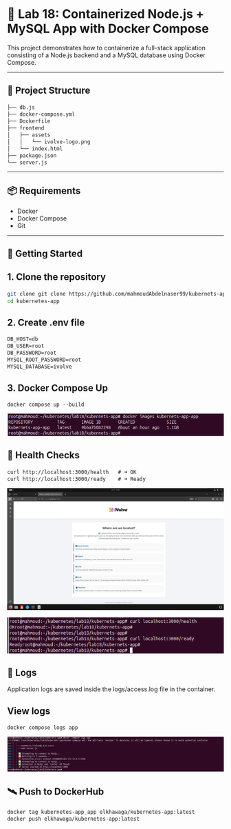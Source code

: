 # 🐳 Lab 18: Containerized Node.js + MySQL App with Docker Compose

This project demonstrates how to containerize a full-stack application consisting of a Node.js backend and a MySQL database using Docker Compose.

---

## 📁 Project Structure

```
├── db.js
├── docker-compose.yml
├── Dockerfile
├── frontend
│   ├── assets
│   │   └── ivolve-logo.png
│   └── index.html
├── package.json
└── server.js

```


---

## 📦 Requirements

- Docker
- Docker Compose
- Git
---

## 🚀 Getting Started

## 1. Clone the repository

```bash
git clone git clone https://github.com/mahmoudAbdelnaser99/kubernets-app.git
cd kubernetes-app
```
## 2. Create .env file
```
DB_HOST=db
DB_USER=root
DB_PASSWORD=root
MYSQL_ROOT_PASSWORD=root
MYSQL_DATABASE=ivolve
```
## 3. Docker Compose Up
```
docker compose up --build
```
![alt text](image-3.png)

## 🧪 Health Checks
```
curl http://localhost:3000/health   # ➜ OK
curl http://localhost:3000/ready    # ➜ Ready
```
![alt text](image-1.png)

![alt text](image-2.png)
## 📂 Logs
Application logs are saved inside the logs/access.log file in the container.

## View logs
```
docker compose logs app
```
![alt text](image.png)

## 🛰 Push to DockerHub 
```
docker tag kubernetes-app_app elkhawaga/kubernetes-app:latest
docker push elkhawaga/kubernetes-app:latest
```


